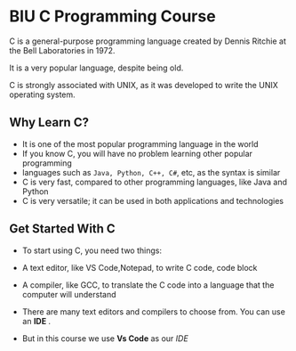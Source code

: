 # BIU C Programming Course

C is a general-purpose programming language created by Dennis Ritchie at the Bell Laboratories in 1972.

It is a very popular language, despite being old.

C is strongly associated with UNIX, as it was developed to write the UNIX operating system.

## Why Learn C?

- It is one of the most popular programming language in the world
- If you know C, you will have no problem learning other popular programming
- languages such as `Java, Python, C++, C#`, etc, as the syntax is similar
- C is very fast, compared to other programming languages, like Java and Python
- C is very versatile; it can be used in both applications and technologies

## Get Started With C

- To start using C, you need two things:

- A text editor, like VS Code,Notepad, to write C code, code block
- A compiler, like GCC, to translate the C code into a language that the computer will understand
- There are many text editors and compilers to choose from. You can use an **IDE** .

- But in this course we use **Vs Code** as our _IDE_
